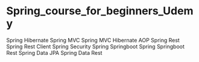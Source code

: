 # Spring_course_for_beginners_Udemy
  Spring Hibernate
  Spring MVC
  Spring MVC Hibernate AOP
  Spring Rest
  Spring Rest Client
  Spring Security
  Spring Springboot
  Spring Springboot Rest
  Spring Data JPA
  Spring Data Rest  
